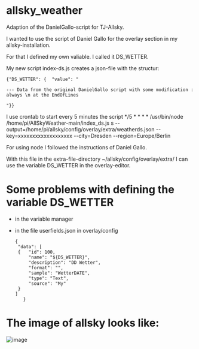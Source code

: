# allsky_weather
Adaption of the DanielGallo-script for TJ-Allsky. 

I wanted to use the script of Daniel Gallo  for the overlay section in my allsky-installation.

For that I defined my own valiable. I called it DS_WETTER.

My new script index-ds.js creates a json-file with the structur:

    {"DS_WETTER": {  "value": "

    --- Data from the original DanielGallo script with some modification : always \n at the EndOfLines

    "}}

I use crontab to start every 5 minutes the script
    */5 * * * * /usr/bin/node /home/pi/AllSkyWeather-main/index_ds.js s --output=/home/pi/allsky/config/overlay/extra/weatherds.json --key=xxxxxxxxxxxxxxxxxxx --city=Dresden --region=Europe/Berlin

For using node I followed the instructions of Daniel Gallo. 

With this file in the extra-file-directory ~/allsky/config/overlay/extra/
I can use the variable DS_WETTER in the overlay-editor.

# Some problems with defining the variable DS_WETTER
 - in the variable manager
 - in the file userfields.json in overlay/config
   
       {
        "data": [
        {   "id": 100,
            "name": "${DS_WETTER}",
            "description": "DD Wetter",
            "format": "",
            "sample": "WetterDATE",
            "type": "Text",
            "source": "My"
        }
       ]
          }


# The image of allsky looks like:

![image](https://github.com/dilsg/allsky_weather/assets/52743419/9134fa32-bc6e-4a83-b537-84fa6a871fe8)



